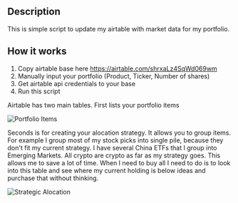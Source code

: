 ## Description

This is simple script to update my airtable with market data for my portfolio. 

## How it works

1. Copy airtable base here https://airtable.com/shrxaLz4SqWd069wm
2. Manually input your portfolio (Product, Ticker, Number of shares)
3. Get airtable api credentials to your base
4. Run this script

Airtable has two main tables. First lists your portfolio items

![Portfolio Items](https://firebasestorage.googleapis.com/v0/b/firescript-577a2.appspot.com/o/imgs%2Fapp%2Fmypersonaldb%2F2ixT3MgB7z.png?alt=media&token=b87ca949-abef-4a5b-a452-3299caa6545a)


Seconds is for creating your alocation strategy. It allows you to group items. For example I group most of my stock picks into single pile, because they don't fit my current strategy. I have several China ETFs that I group into Emerging Markets. All crypto are crypto as far as my strategy goes. This allows me to save a lot of time. When I need to buy all I need to do is to look into this table and see where my current holding is below ideas and purchase that without thinking.

![Strategic Alocation](https://firebasestorage.googleapis.com/v0/b/firescript-577a2.appspot.com/o/imgs%2Fapp%2Fmypersonaldb%2FodbVWvs8LT.png?alt=media&token=d392aca7-8ba7-4fd6-9174-d5e321f60a6e)

